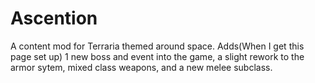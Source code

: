 # Ascention
A content mod for Terraria themed around space. Adds(When I get this page set up) 1 new boss and event into the game, a slight rework to the armor sytem, mixed class weapons, and a new melee subclass.
